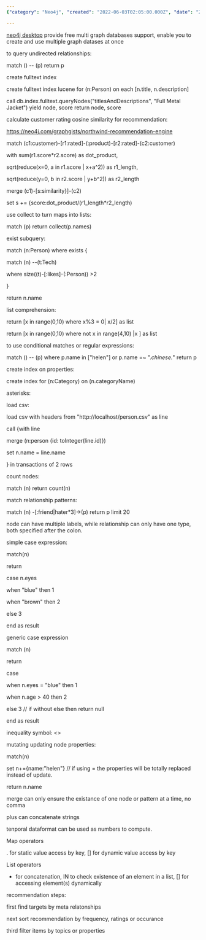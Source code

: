 ```yaml
---
{"category": "Neo4j", "created": "2022-06-03T02:05:00.000Z", "date": "2022-06-03 02:05:00", "description": "This article explains the use of Neo4j for indexing, querying relationships, and creating recommendation systems using customer ratings and cosine similarity calculations. The comments provide code examples, update node properties, and cover static/dynamic value access in maps and lists for sorting and filtering items by topics or properties.", "modified": "2022-08-18T08:03:43.211Z", "tags": ["graph database", "pyjom", "self-learning", "syntax"], "title": "Neo4j learning notes"}

---
```


[neo4j desktop](https://neo4j.com/download) provide free multi graph databases support, enable you to create and use multiple graph datases at once

to query undirected relationships:

match () -- (p) return p

create fulltext index

create fulltext index lucene for (n:Person) on each [n.title, n.description]

call db.index.fulltext.queryNodes("titlesAndDescriptions", "Full Metal Jacket") yield node, score return node, score

calculate customer rating cosine similarity for recommendation:

https://neo4j.com/graphgists/northwind-recommendation-engine

match (c1:customer)-[r1:rated]-(:product)-[r2:rated]-(c2:customer)

with sum(r1.score*r2.score) as dot_product,

sqrt(reduce(x=0, a in r1.score | x+a^2)) as r1_length,

sqrt(reduce(y=0, b in r2.score | y+b^2)) as r2_length

merge (c1)-[s:similarity}]-(c2)

set s +=  {score:dot_product/(r1_length*r2_length)

use collect to turn maps into lists:

match (p) return collect(p.names)

exist subquery:

match (n:Person) where exists {

match (n) --(t:Tech)

where size((t)-[:likes]-(:Person)) >2

}

return n.name

list comprehension:

return [x in range(0,10) where x%3 = 0| x/2] as list

return [x in range(0,10) where not x in range(4,10) |x ] as list

to use conditional matches or regular expressions:

match () -- (p) where p.name in ["helen"] or p.name =~ ".*chinese.*" return p

create index on properties:

create index for (n:Category) on (n.categoryName)

asterisks:

load csv:

load csv with headers from "http://localhost/person.csv" as line

call {with line

merge (n:person {id: toInteger(line.id)})

set n.name = line.name

} in transactions of 2 rows

count nodes:

match (n) return count(n)

match relationship patterns:

match (n) -[:friend|hater*3]->(p) return p limit 20

node can have multiple labels, while relationship can only have one type, both specified after the colon.

simple case expression:

match(n)

return

case n.eyes

when "blue" then 1

when "brown" then 2

else 3

end as result

generic case expression

match (n)

return

case

when n.eyes = "blue" then 1

when n.age > 40 then 2

else 3 // if without else then return null

end as result

inequality symbol: <>

mutating updating node properties:

match(n)

set n+={name:"helen"} // if using = the properties will be totally replaced instead of update.

return n.name

merge can only ensure the existance of one node or pattern at a time, no comma

plus can concatenate strings

tenporal dataformat can be used as numbers to compute.

Map operators

. for static value access by key, [] for dynamic value access by key

List operators

+ for concatenation, IN to check existence of an element in a list, [] for accessing element(s) dynamically

recommendation steps:

first find targets by meta relatonships

next sort recommendation by frequency, ratings or occurance

third filter items by topics or properties
